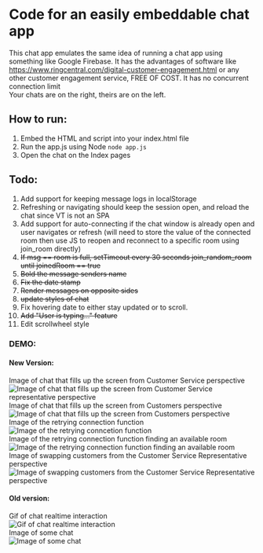 # Code for an easily embeddable chat app

This chat app emulates the same idea of running a chat app using something like Google Firebase.
It has the advantages of software like https://www.ringcentral.com/digital-customer-engagement.html or any other customer engagement service, FREE OF COST. It has no concurrent connection limit  
Your chats are on the right, theirs are on the left. 

## How to run:
1) Embed the HTML and script into your index.html file
2) Run the app.js using Node `node app.js`
3) Open the chat on the Index pages

## Todo: 
1) Add support for keeping message logs in localStorage
2) Refreshing or navigating should keep the session open, and reload the chat since VT is not an SPA
3) Add support for auto-connecting if the chat window is already open and user navigates or refresh (will need to store the value of the connected room then use JS to reopen and reconnect to a specific room using join_room directly)
4) ~~If msg == room is full, setTimeout every 30 seconds join_random_room until joinedRoom == true~~
5) ~~Bold the message senders name~~
6) ~~Fix the date stamp~~
7) ~~Render messages on opposite sides~~
8) ~~update styles of chat~~
9) Fix hovering date to either stay updated or to scroll.
10) ~~Add "User is typing..." feature~~
11) Edit scrollwheel style


### DEMO:

#### New Version: 
Image of chat that fills up the screen from Customer Service perspective<br>
![Image of chat that fills up the screen from Customer Service representative perspective](https://i.gyazo.com/8513f7e373bb7df90140efa13d575aa9.png)<br>
Image of chat that fills up the screen from Customers perspective<br>
![Image of chat that fills up the screen from Customers perspective](https://i.gyazo.com/24b3ac4243cd2a804d4e3d5db0f32f13.png)<br>
Image of the retrying connection function<br>
![Image of the retrying conncetion function](https://i.gyazo.com/24246dac3706102403d7bf66e53d7b0e.png)<br>
Image of the retrying connection function finding an available room<br>
![Image of the retrying connection function finding an available room](https://i.gyazo.com/9147246a3aeba22cba63c0519b3a8fdc.png)<br>
Image of swapping customers from the Customer Service Representative perspective<br>
![Image of swapping customers from the Customer Service Representative perspective](https://i.gyazo.com/870049965e7c6f70847a5ae6f2a89d5d.png)<br>

#### Old version: 
Gif of chat realtime interaction<br>
![Gif of chat realtime interaction](https://i.gyazo.com/cab0906fcdbf7d2d4daa754ee150c7a9.gif)<br>
Image of some chat<br>
![Image of some chat](https://i.gyazo.com/6e2e7525f7bb36e05fb7468fdf45ca3c.png)<br>

